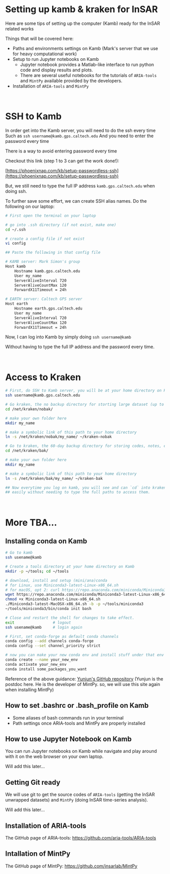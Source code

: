 # Setting up kamb & kraken for InSAR



Here are some tips of setting up the computer (Kamb) ready for the InSAR related works

Things that will be covered here:

- Paths and environments settings on Kamb (Mark's server that we use for heavy computational work)
- Setup to run Jupyter notebooks on Kamb
  - Jupyter notebook provides a Matlab-like interface to run python code and display results and plots.
  - There are several useful notebooks for the tutorials of `ARIA-tools` and `MintPy` available provided by the developers.
- Installation of `ARIA-tools` and `MintPy` 



<br />



# SSH to Kamb

In order get into the Kamb server, you will need to do the ssh every time
Such as `ssh username@kamb.gps.caltech.edu`
And you need to enter the password every time

There is a way to avoid entering password every time

Checkout this link (step 1 to 3 can get the work done!):

[https://phoenixnap.com/kb/setup-passwordless-ssh](https://phoenixnap.com/kb/setup-passwordless-ssh)

But, we still need to type the full IP address  `kamb.gps.caltech.edu` when doing ssh.

To further save some effort, we can create SSH alias names. Do the following on our laptop:

```bash
# First open the terminal on your laptop

# go into .ssh directory (if not exist, make one)
cd ~/.ssh

# create a config file if not exist
vi config

## Paste the following in that config file

# KAMB server: Mark Simon's group
Host kamb
    Hostname kamb.gps.caltech.edu
    User my_name
    ServerAliveInterval 720
    ServerAliveCountMax 120
    ForwardX11Timeout = 24h

# EARTH server: Caltech GPS server
Host earth
    Hostname earth.gps.caltech.edu
    User my_name
    ServerAliveInterval 720
    ServerAliveCountMax 120
    ForwardX11Timeout = 24h
```

Now, I can log into Kamb by simply doing `ssh username@kamb`

Without having to type the full IP address and the password every time.



<br />



# Access to Kraken

```bash
# First, do SSH to Kamb server, you will be at your home directory on Kamb
ssh username@kamb.gps.caltech.edu

# Go kraken, the no backup directory for storting large dataset (up to 20TB)
cd /net/kraken/nobak/

# make your own folder here
mkdir my_name

# make a symbolic link of this path to your home directory
ln -s /net/kraken/nobak/my_name/ ~/kraken-nobak

# Go to kraken, the 60-day backup directory for storing codes, notes, etc (up to 5TB)
cd /net/kraken/bak/

# make your own folder here
mkdir my_name

# make a symbolic link of this path to your home directory
ln -s /net/kraken/bak/my_name/ ~/kraken-bak

## Now everytime you log on kamb, you will see and can `cd` into kraken (either bak or nobak)
## easily without needing to type the full paths to access them.
```



<br />



# More TBA...

## Installing conda on Kamb

```bash
# Go to kamb
ssh usename@kamb

# Create a tools directory at your home directory on Kamb
mkdir -p ~/tools; cd ~/tools

# download, install and setup (mini/ana)conda
# for Linux, use Miniconda3-latest-Linux-x86_64.sh
# for macOS, opt 2: curl https://repo.anaconda.com/miniconda/Miniconda3-latest-MacOSX-x86_64.sh -o Miniconda3-latest-MacOSX-x86_64.sh
wget https://repo.anaconda.com/miniconda/Miniconda3-latest-Linux-x86_64.sh
chmod +x Miniconda3-latest-Linux-x86_64.sh
./Miniconda3-latest-MacOSX-x86_64.sh -b -p ~/tools/miniconda3
~/tools/miniconda3/bin/conda init bash

# Close and restart the shell for changes to take effect.
exit                 # logout
ssh usename@kamb     # login again

# First, set conda-forge as default conda channels 
conda config --add channels conda-forge
conda config --set channel_priority strict

# now you can make your new conda env and install stuff under that env
conda create --name your_new_env
conda activate your_new_env
conda install some_packages_you_want

```

Reference of the above guidance: [Yunjun's GitHub repository](https://github.com/yuankailiu/conda_envs) (Yunjun is the postdoc here. He is the developer of MintPy. so, we will use this site again when installing MintPy)



## How to set .bashrc or .bash_profile on Kamb

- Some aliases of bash commands run in your terminal
- Path settings once ARIA-tools and MintPy are properly installed

## How to use Jupyter Notebook on Kamb

You can run Jupyter notebooks on Kamb while navigate and play around with it on the web browser on your own laptop.

Will add this later...

## Getting Git ready

We will use git to get the source codes of `ARIA-tools` (getting the InSAR unwrapped datasets) and `MintPy` (doing InSAR time-series analysis).

Will add this later...

## Installation of ARIA-tools 

The GitHub page of ARIA-tools: https://github.com/aria-tools/ARIA-tools

## Intallation of MintPy

The GitHub page of MintPy: https://github.com/insarlab/MintPy

